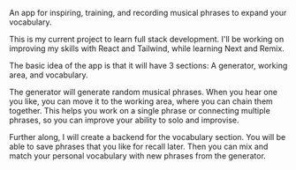 An app for inspiring, training, and recording musical phrases to expand your vocabulary.

This is my current project to learn full stack development. I'll be working on improving my skills with React and Tailwind, while learning Next and Remix.

The basic idea of the app is that it will have 3 sections: A generator, working area, and vocabulary.

The generator will generate random musical phrases. When you hear one you like, you can move it to the working area, where you can chain them together. This helps you work on a single phrase or connecting multiple phrases, so you can improve your ability to solo and improvise.

Further along, I will create a backend for the vocabulary section. You will be able to save phrases that you like for recall later. Then you can mix and match your personal vocabulary with new phrases from the generator.
